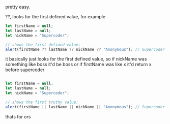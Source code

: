 pretty easy.

??, looks for the first defined value, for example

```js
let firstName = null;
let lastName = null;
let nickName = "Supercoder";

// shows the first defined value:
alert(firstName ?? lastName ?? nickName ?? "Anonymous"); // Supercoder
```

it basically just looks for the first defined value, so if nickName was something like boss it'd be boss or if firstName was like x it'd return x before supercoder


```js

let firstName = null;
let lastName = null;
let nickName = "Supercoder";

// shows the first truthy value:
alert(firstName || lastName || nickName || "Anonymous"); // Supercoder

```

thats for ors